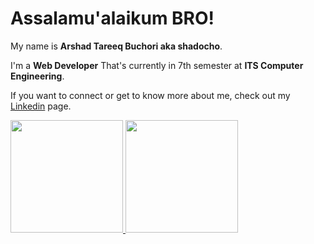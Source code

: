# Assalamu'alaikum BRO!
My name is **Arshad Tareeq Buchori aka shadocho**.

I'm a **Web Developer** That's currently in 7th semester at **ITS Computer Engineering**.

If you want to connect or get to know more about me, check out my [Linkedin](https://www.linkedin.com/in/arshadtareeqbuchori/) page.

<p align="left">
<a href="https://github.com/gilangadhan">
  <img height="180em" src="https://github-readme-stats-eight-theta.vercel.app/api?username=arshad2001&show_icons=true&theme=algolia&include_all_commits=true&count_private=true"/>
  <img height="180em" src="https://github-readme-stats-eight-theta.vercel.app/api/top-langs/?username=arshad2001&layout=compact&langs_count=8&theme=algolia"/>
</a>
</p>
